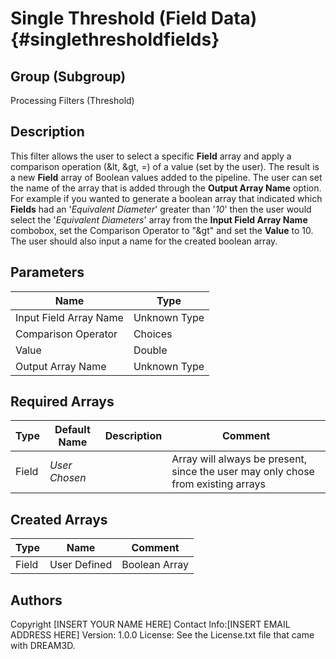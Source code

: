 Single Threshold (Field Data) {#singlethresholdfields}
======

## Group (Subgroup) ##
Processing Filters (Threshold)

## Description ##
This filter allows the user to select a specific **Field** array and apply a comparison operation (&lt, &gt, =) of a
 value (set by the user). The result is a new **Field** array of Boolean values added to the pipeline. The user can set
 the name of the array that is added through the __Output Array Name__ option.
 For example if you wanted to generate a boolean array that indicated which **Fields** had an '_Equivalent Diameter_' greater
 than '_10_' then the user would select the '_Equivalent Diameters_' array from the __Input Field Array Name__ combobox,
 set the Comparison Operator to "&gt" and set the __Value__ to 10. The user should also input a name for the created
 boolean array.


## Parameters ##

| Name | Type |
|------|------|
| Input Field Array Name | Unknown Type |
| Comparison Operator | Choices |
| Value | Double |
| Output Array Name | Unknown Type |

## Required Arrays ##
| Type | Default Name | Description | Comment |
|------|--------------|-------------|---------|
| Field | *User Chosen* |  | Array will always be present, since the user may only chose from existing arrays |

## Created Arrays ##

| Type | Name | Comment |
|------|------|---------|
| Field | User Defined | Boolean Array |


## Authors ##

Copyright [INSERT YOUR NAME HERE]
Contact Info:[INSERT EMAIL ADDRESS HERE]
Version: 1.0.0
License: See the License.txt file that came with DREAM3D.


